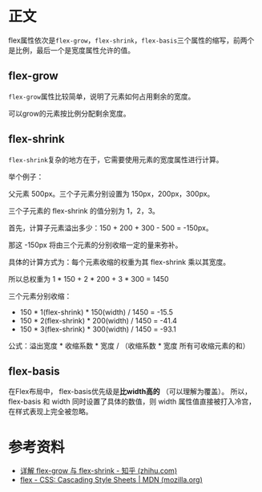 # 正文

flex属性依次是`flex-grow`，`flex-shrink`，`flex-basis`三个属性的缩写，前两个是比例，最后一个是宽度属性允许的值。

## flex-grow

`flex-grow`属性比较简单，说明了元素如何占用剩余的宽度。

可以grow的元素按比例分配剩余宽度。

## flex-shrink

`flex-shrink`复杂的地方在于，它需要使用元素的宽度属性进行计算。

举个例子：

父元素 500px。三个子元素分别设置为 150px，200px，300px。

三个子元素的 flex-shrink 的值分别为 1，2，3。

首先，计算子元素溢出多少：150 + 200 + 300 - 500 = -150px。

那这 -150px 将由三个元素的分别收缩一定的量来弥补。

具体的计算方式为：每个元素收缩的权重为其 flex-shrink 乘以其宽度。

所以总权重为 1 * 150 + 2 * 200 + 3 * 300 = 1450

三个元素分别收缩：

- 150 * 1(flex-shrink) * 150(width) / 1450 = -15.5
- 150 * 2(flex-shrink) * 200(width) / 1450 = -41.4
- 150 * 3(flex-shrink) * 300(width) / 1450 = -93.1

公式：溢出宽度 * 收缩系数 * 宽度 / （收缩系数 * 宽度 所有可收缩元素的和）

## flex-basis

在Flex布局中， flex-basis优先级是**比width高的** （可以理解为覆盖）。 所以， flex-basis 和 width 同时设置了具体的数值，则 width 属性值直接被打入冷宫，在样式表现上完全被忽略。

# 参考资料

- [详解 flex-grow 与 flex-shrink - 知乎 (zhihu.com)](https://zhuanlan.zhihu.com/p/24372279)
- [flex - CSS: Cascading Style Sheets | MDN (mozilla.org)](https://developer.mozilla.org/en-US/docs/Web/CSS/flex)